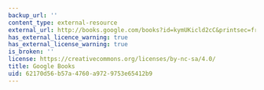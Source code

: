 ```yaml
---
backup_url: ''
content_type: external-resource
external_url: http://books.google.com/books?id=kymUKicld2cC&printsec=frontcover
has_external_licence_warning: true
has_external_license_warning: true
is_broken: ''
license: https://creativecommons.org/licenses/by-nc-sa/4.0/
title: Google Books
uid: 62170d56-b57a-4760-a972-9753e65412b9
---
```

